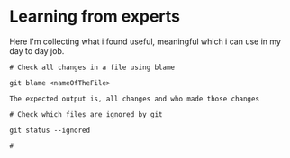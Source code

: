 # Learning from experts

Here I'm collecting what i found useful, meaningful
which i can use in my day to day job.

```shell
# Check all changes in a file using blame

git blame <nameOfTheFile>

The expected output is, all changes and who made those changes

# Check which files are ignored by git

git status --ignored

# 

```
